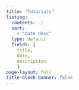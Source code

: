 ```yaml
---
title: "Tutorials"
listing:
  contents: ./
  sort: 
    - "date desc"
  type: default
  fields: [
    title, 
    date,  
    description
    ]
page-layout: full
title-block-banner: false
---
```



<!-- Cloudflare Web Analytics --><script defer src='https://static.cloudflareinsights.com/beacon.min.js' data-cf-beacon='{"token": "56b8d2f624604c4891327b3c0d9f6703"}'></script><!-- End Cloudflare Web Analytics -->